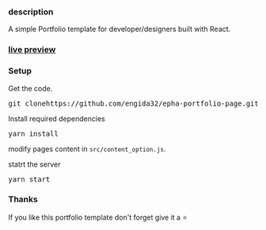 ### description

A simple Portfolio template for developer/designers built with React. 

### [live preview](https://epha-portfolio.vercel.app/)


### Setup

Get the code.

 <pre>git clonehttps://github.com/engida32/epha-portfolio-page.git</pre>
 
Install required dependencies

<pre>yarn install</pre>

modify pages content in  `src/content_option.js`.

statrt the server

<pre>yarn start</pre>

### Thanks
If you like this portfolio template don't forget give it a ⭐ 
 


